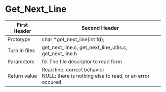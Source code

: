 # Get_Next_Line

| First Header  | Second Header |
| ------------- | ------------- |
| Prototype  | char *get_next_line(int fd); |
| Turn in files  | get_next_line.c, get_next_line_utils.c, get_next_line.h  |
| Parameters  |  fd: The file descriptor to read form  |
| Return value  |  Read line: correct behavior <br /> NULL: there is nothing else to read, or an error occured |
